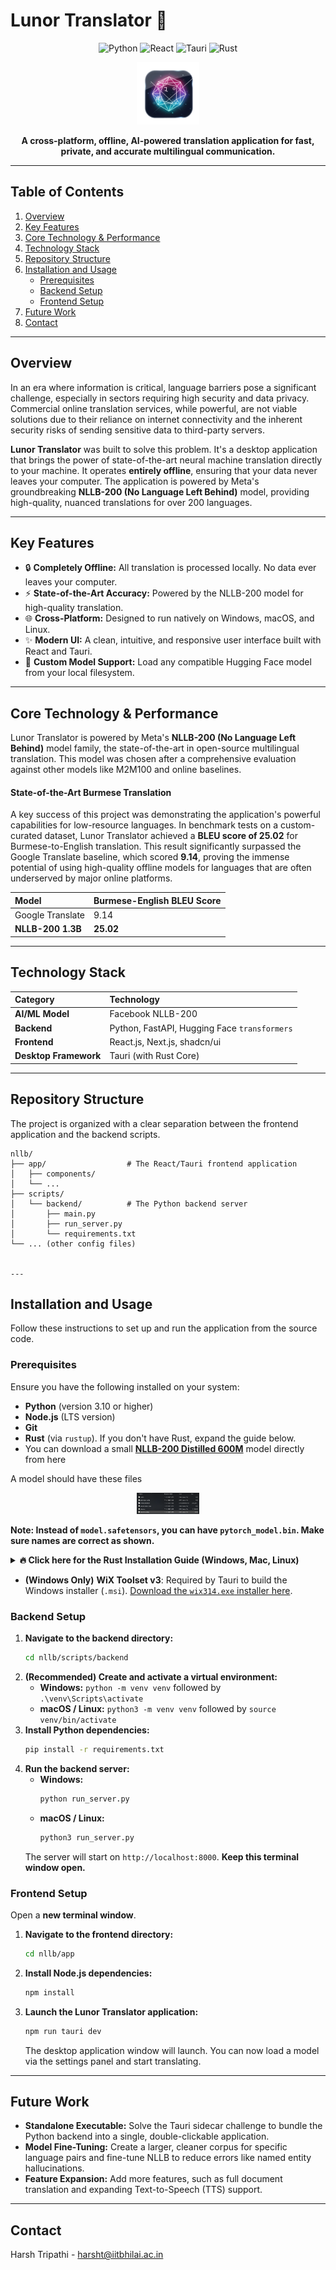 # Lunor Translator 🔮

<p align="center">
  <img src="https://img.shields.io/badge/Python-3776AB?style=for-the-badge&logo=python&logoColor=white" alt="Python"/>
  <img src="https://img.shields.io/badge/React-61DAFB?style=for-the-badge&logo=react&logoColor=black" alt="React"/>
  <img src="https://img.shields.io/badge/Tauri-FFC131?style=for-the-badge&logo=tauri&logoColor=black" alt="Tauri"/>
  <img src="https://img.shields.io/badge/Rust-000000?style=for-the-badge&logo=rust&logoColor=white" alt="Rust"/>
</p>

<p align="center">
  <img src="logo.png" alt="Lunor Translator Screenshot" width="100"/>
</p>

<p align="center">
  <strong>A cross-platform, offline, AI-powered translation application for fast, private, and accurate multilingual communication.</strong>
</p>

---

## Table of Contents

1.  [Overview](#overview)
2.  [Key Features](#key-features)
3.  [Core Technology & Performance](#core-technology--performance)
4.  [Technology Stack](#technology-stack)
5.  [Repository Structure](#repository-structure)
6.  [Installation and Usage](#installation-and-usage)
    * [Prerequisites](#prerequisites)
    * [Backend Setup](#backend-setup)
    * [Frontend Setup](#frontend-setup)
7.  [Future Work](#future-work)
8.  [Contact](#contact)

---

## Overview

In an era where information is critical, language barriers pose a significant challenge, especially in sectors requiring high security and data privacy. Commercial online translation services, while powerful, are not viable solutions due to their reliance on internet connectivity and the inherent security risks of sending sensitive data to third-party servers.

**Lunor Translator** was built to solve this problem. It's a desktop application that brings the power of state-of-the-art neural machine translation directly to your machine. It operates **entirely offline**, ensuring that your data never leaves your computer. The application is powered by Meta's groundbreaking **NLLB-200 (No Language Left Behind)** model, providing high-quality, nuanced translations for over 200 languages.

---

## Key Features

* 🔒 **Completely Offline:** All translation is processed locally. No data ever leaves your computer.
* ⚡ **State-of-the-Art Accuracy:** Powered by the NLLB-200 model for high-quality translation.
* 🌐 **Cross-Platform:** Designed to run natively on Windows, macOS, and Linux.
* ✨ **Modern UI:** A clean, intuitive, and responsive user interface built with React and Tauri.
* 📂 **Custom Model Support:** Load any compatible Hugging Face model from your local filesystem.

---

## Core Technology & Performance

Lunor Translator is powered by Meta's **NLLB-200 (No Language Left Behind)** model family, the state-of-the-art in open-source multilingual translation. This model was chosen after a comprehensive evaluation against other models like M2M100 and online baselines.

#### State-of-the-Art Burmese Translation
A key success of this project was demonstrating the application's powerful capabilities for low-resource languages. In benchmark tests on a custom-curated dataset, Lunor Translator achieved a **BLEU score of 25.02** for Burmese-to-English translation. This result significantly surpassed the Google Translate baseline, which scored **9.14**, proving the immense potential of using high-quality offline models for languages that are often underserved by major online platforms.

| Model                 | Burmese-English BLEU Score |
| :-------------------- | :------------------------- |
| Google Translate      | 9.14                       |
| **NLLB-200 1.3B** | **25.02** |

---

## Technology Stack

| Category          | Technology                                   |
| :---------------- | :------------------------------------------- |
| **AI/ML Model** | Facebook NLLB-200                            |
| **Backend** | Python, FastAPI, Hugging Face `transformers` |
| **Frontend** | React.js, Next.js, shadcn/ui                 |
| **Desktop Framework**| Tauri (with Rust Core)                       |

---

## Repository Structure

The project is organized with a clear separation between the frontend application and the backend scripts.


```
nllb/
├── app/                  # The React/Tauri frontend application
│   ├── components/
│   └── ...
├── scripts/
│   └── backend/          # The Python backend server
│       ├── main.py
│       ├── run_server.py
│       └── requirements.txt
└── ... (other config files)


---
```
## Installation and Usage

Follow these instructions to set up and run the application from the source code.

### Prerequisites

Ensure you have the following installed on your system:
* **Python** (version 3.10 or higher)
* **Node.js** (LTS version)
* **Git**
* **Rust** (via `rustup`). If you don't have Rust, expand the guide below.
* You can download a small **[NLLB-200 Distilled 600M](https://drive.google.com/file/d/1QFxUir2C1NSKYo_OApvQDNaowKijDj9P/view?usp=sharing)** model directly from here

A model should have these files 
<p align="center">
  <img src="model.png" alt="Lunor Translator Screenshot" width="100"/>
</p>

**Note: Instead of `model.safetensors`, you can have `pytorch_model.bin`. Make sure names are correct as shown.**
<details>
<summary><strong>🔥 Click here for the Rust Installation Guide (Windows, Mac, Linux)</strong></summary>

---
### 🖥️ Windows Guide (the easy way)

1.  **Download and run `rustup-init.exe`:**
    * Go to the official Rust website: [rust-lang.org](https://www.rust-lang.org/tools/install)
    * Download the 64-bit installer and run it.

2.  **Install the C++ tools when it asks:**
    * The installer will probably say you need "Microsoft C++ Build Tools". Press `Enter` to let it install them for you. This is required for linking.

3.  **Let it do its thing:**
    * When it prompts you, just choose option `1` for the default installation.
    * It will automatically update your PATH.

4.  **Restart your terminal:**
    * Close your current terminal (CMD, PowerShell, etc.) and open a new one for the PATH changes to take effect.

5.  **✅ Verify it's working:**
    ```bash
    rustc --version
    cargo --version
    ```
    If you see version numbers, you're good to go.

6.  **🚫 If you see "command not found":**
    * It means the installer failed to update your PATH. No biggie, we'll do it manually.
    * Press the Windows key and search for "env".
    * Click on "Edit the system environment variables".
    * In the new window, click the "Environment Variables..." button.
    * In the top box ("User variables"), find the `Path` variable and click "Edit...".
    * Click "New" and paste in this exact line: `%USERPROFILE%\.cargo\bin`
    * Click OK on all the windows to close them.
    * **Restart your terminal** one more time. The commands should work now.

---
### 🍏 macOS Guide (M1/M2/M3 gang)

1.  **Run the Rust installer:**
    ```bash
    curl --proto '=https' --tlsv1.2 -sSf [https://sh.rustup.rs](https://sh.rustup.rs) | sh
    ```
    * Choose option `1` (standard install) when prompted.

2.  **Activate Rust for your current session:**
    ```bash
    source "$HOME/.cargo/env"
    ```
    ^ this makes it work *right now*.

3.  **Permanently fix your PATH (so you don't have to run that `source` command every time):**
    * Add this line to your `~/.zshrc` file (or `~/.bash_profile` if you use bash):
        ```bash
        export PATH="$HOME/.cargo/bin:$PATH"
        ```
    * Then, reload your shell config:
        ```bash
        source ~/.zshrc
        ```

4.  **✅ Verify it's working:**
    ```bash
    rustc --version
    cargo --version
    ```
    If you see version numbers, you're g2g.

---
### 🐧 Linux Guide (Ubuntu/Debian/etc.)

1.  **Run the Rust installer (same as Mac):**
    ```bash
    curl --proto '=https' --tlsv1.2 -sSf [https://sh.rustup.rs](https://sh.rustup.rs) | sh
    ```
    * Choose option `1` for the default installation.
    * You might need to install `build-essential` first if you get errors: `sudo apt-get install build-essential`

2.  **Activate Rust for your current session:**
    ```bash
    source "$HOME/.cargo/env"
    ```

3.  **Permanently fix your PATH:**
    * The installer usually does this for you by adding a line to `~/.profile` or `~/.bashrc`.
    * If it doesn't work after restarting your terminal, add this line to your `~/.bashrc` or `~/.zshrc`:
        ```bash
        export PATH="$HOME/.cargo/bin:$PATH"
        ```
    * Then, reload your shell config:
        ```bash
        source ~/.bashrc
        ```

4.  **✅ Verify it's working:**
    ```bash
    rustc --version
    cargo --version
    ```
    If you see version numbers, you're set.

</details>

* **(Windows Only)** **WiX Toolset v3**: Required by Tauri to build the Windows installer (`.msi`). [Download the `wix314.exe` installer here](https://github.com/wixtoolset/wix3/releases/tag/wix3141rtm).

### Backend Setup

1.  **Navigate to the backend directory:**
    ```bash
    cd nllb/scripts/backend
    ```
2.  **(Recommended) Create and activate a virtual environment:**
    * **Windows:** `python -m venv venv` followed by `.\venv\Scripts\activate`
    * **macOS / Linux:** `python3 -m venv venv` followed by `source venv/bin/activate`
3.  **Install Python dependencies:**
    ```bash
    pip install -r requirements.txt
    ```
4.  **Run the backend server:**
    * **Windows:**
        ```bash
        python run_server.py
        ```
    * **macOS / Linux:**
        ```bash
        python3 run_server.py
        ```
    The server will start on `http://localhost:8000`. **Keep this terminal window open.**

### Frontend Setup

Open a **new terminal window**.

1.  **Navigate to the frontend directory:**
    ```bash
    cd nllb/app
    ```
2.  **Install Node.js dependencies:**
    ```bash
    npm install
    ```
3.  **Launch the Lunor Translator application:**
    ```bash
    npm run tauri dev
    ```
    The desktop application window will launch. You can now load a model via the settings panel and start translating.

---

## Future Work

* **Standalone Executable:** Solve the Tauri sidecar challenge to bundle the Python backend into a single, double-clickable application.
* **Model Fine-Tuning:** Create a larger, cleaner corpus for specific language pairs and fine-tune NLLB to reduce errors like named entity hallucinations.
* **Feature Expansion:** Add more features, such as full document translation and expanding Text-to-Speech (TTS) support.

---

## Contact

Harsh Tripathi - [harsht@iitbhilai.ac.in](mailto:harsht@iitbhilai.ac.in)
